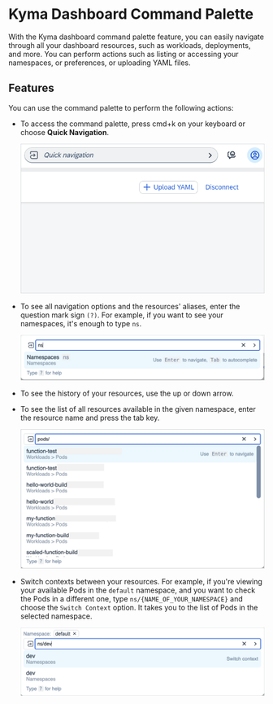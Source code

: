 # Kyma Dashboard Command Palette

With the Kyma dashboard command palette feature, you can easily navigate through all your dashboard resources, such as workloads, deployments, and more.
You can perform actions such as listing or accessing your namespaces, or preferences, or uploading YAML files.

## Features

You can use the command palette to perform the following actions:

- To access the command palette, press cmd+k on your keyboard or choose **Quick Navigation**.

  ![Quick navigation](assets/quick-navi.png)

- To see all navigation options and the resources' aliases, enter the question mark sign `(?)`. For example, if you want to see your namespaces, it's enough to type `ns`.

  ![Namespaces in navigation](assets/navigation-ns.png)

- To see the history of your resources, use the up or down arrow.

- To see the list of all resources available in the given namespace, enter the resource name and press the tab key.

  ![Listing all resources](assets/navigation-resources.png)

- Switch contexts between your resources. For example, if you're viewing your available Pods in the `default` namespace, and you want to check the Pods in a different one, type `ns/{NAME_OF_YOUR_NAMESPACE}` and choose the `Switch Context` option. It takes you to the list of Pods in the selected namespace.

  ![Switch context](assets/switch-context.png)
